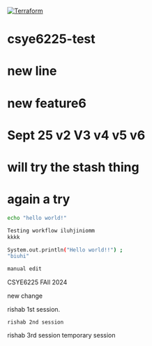 [![Terraform](https://github.com/rishab-testing/csye6225-test/actions/workflows/tf.validate.yml/badge.svg?branch=main)](https://github.com/rishab-testing/csye6225-test/actions/workflows/tf.validate.yml)

# csye6225-test

# new line

# new feature6

# Sept 25 v2 V3 v4 v5 v6

# will try the stash thing

# again a try

```bash
echo "hello world!"

Testing workflow iluhjiniomm
kkkk

System.out.println("Hello world!!") ;
"biuhi"

manual edit

```

CSYE6225 FAll 2024

new change

rishab 1st session.
```
rishab 2nd session

```
rishab 3rd session
temporary session
